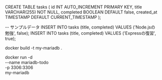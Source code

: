 CREATE TABLE tasks (
  id INT AUTO_INCREMENT PRIMARY KEY,
  title VARCHAR(255) NOT NULL,
  completed BOOLEAN DEFAULT false,
  created_at TIMESTAMP DEFAULT CURRENT_TIMESTAMP
);

-- サンプルデータ
INSERT INTO tasks (title, completed) VALUES ('Node.jsの勉強', false);
INSERT INTO tasks (title, completed) VALUES ('Expressの復習', true);


docker build -t my-mariadb .

docker run -d \
  --name mariadb-todo \
  -p 3306:3306 \
  my-mariadb